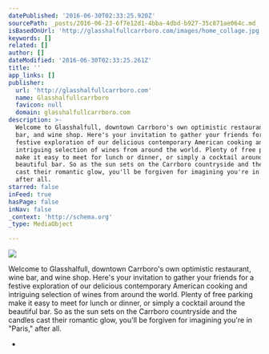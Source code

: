 ```yaml
---
datePublished: '2016-06-30T02:33:25.920Z'
sourcePath: _posts/2016-06-23-6f7e12d1-4bba-4dbd-b927-35c871ae064c.md
isBasedOnUrl: 'http://glasshalfullcarrboro.com/images/home_collage.jpg'
keywords: []
related: []
author: []
dateModified: '2016-06-30T02:33:25.261Z'
title: ''
app_links: []
publisher:
  url: 'http://glasshalfullcarrboro.com'
  name: Glasshalfullcarrboro
  favicon: null
  domain: glasshalfullcarrboro.com
description: >-
  Welcome to Glasshalfull, downtown Carrboro's own optimistic restaurant, wine
  bar, and wine shop. Here's your invitation to gather your friends for a
  festive exploration of our delicious contemporary American cooking and
  intriguing selection of wines from around the world. Plenty of free parking
  make it easy to meet for lunch or dinner, or simply a cocktail around the
  beautiful bar. So as the sun sets on the Carrboro countryside and the candles
  cast their romantic glow, you'll be forgiven for imagining you're in "Paris,"
  after all.
starred: false
inFeed: true
hasPage: false
inNav: false
_context: 'http://schema.org'
_type: MediaObject

---
```

<article style=""><img src="https://imgflo.herokuapp.com/graph/vahj1ThiexotieMo/7a1a91154a7cfb3d090e0037e92de451/noop.jpg?input=http%3A%2F%2Fglasshalfullcarrboro.com%2Fimages%2Fhome_collage.jpg" /><p>Welcome to Glasshalfull, downtown Carrboro's own optimistic restaurant, wine bar, and wine shop. Here's your invitation to gather your friends for a festive exploration of our delicious contemporary American cooking and intriguing selection of wines from around the world. Plenty of free parking make it easy to meet for lunch or dinner, or simply a cocktail around the beautiful bar. So as the sun sets on the Carrboro countryside and the candles cast their romantic glow, you'll be forgiven for imagining you're in "Paris," after all.</p></article>

*